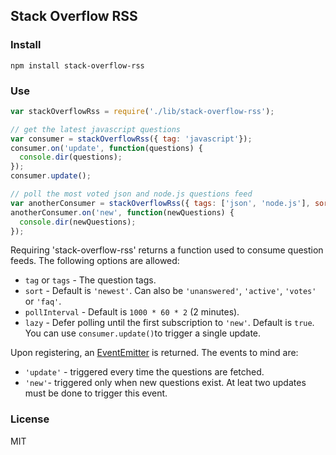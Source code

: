 ## Stack Overflow RSS

### Install

    npm install stack-overflow-rss

### Use

```javascript
var stackOverflowRss = require('./lib/stack-overflow-rss');

// get the latest javascript questions
var consumer = stackOverflowRss({ tag: 'javascript'});
consumer.on('update', function(questions) {
  console.dir(questions);
});
consumer.update();

// poll the most voted json and node.js questions feed
var anotherConsumer = stackOverflowRss({ tags: ['json', 'node.js'], sort: 'votes'});
anotherConsumer.on('new', function(newQuestions) {
  console.dir(newQuestions);
});

```

Requiring 'stack-overflow-rss' returns a function used to consume question feeds. The following options are allowed:

* `tag` or `tags` - The question tags.
* `sort` - Default is `'newest'`. Can also be `'unanswered'`, `'active'`, `'votes'` or `'faq'`.
* `pollInterval` - Default is `1000 * 60 * 2` (2 minutes).
* `lazy` - Defer polling until the first subscription to `'new'`. Default is `true`. You can use `consumer.update()`to trigger a single update.

Upon registering, an [EventEmitter](http://nodejs.org/api/events.html) is returned. The events to mind are:

* `'update'` - triggered every time the questions are fetched.
* `'new'`- triggered only when new questions exist. At leat two updates must be done to trigger this event.

### License

MIT